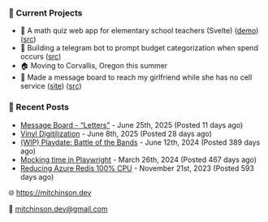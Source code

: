 ### 📌 Current Projects
- 📝 A math quiz web app for elementary school teachers (Svelte) ([demo](https://quiz-staging.mitchinson.dev/)) ([src](https://github.com/bmitchinson/budget-entry))
- 💸 Building a telegram bot to prompt budget categorization when spend occurs ([src](https://github.com/bmitchinson/sms-accountant))
- 🏠 Moving to Corvallis, Oregon this summer
- 💌 Made a message board to reach my girlfriend while she has no cell service ([site](https://letters.mitchinson.dev/)) ([src](https://github.com/bmitchinson/letters))

### 📝 Recent Posts

- [Message Board - “Letters”](https://blog.mitchinson.dev/letters) - June 25th, 2025 (Posted 11 days ago)
- [Vinyl Digitilization](https://blog.mitchinson.dev/vinyl) - June 8th, 2025 (Posted 28 days ago)
- [(WIP) Playdate: Battle of the Bands](https://blog.mitchinson.dev/playdate-dev-one) - June 12th, 2024 (Posted 389 days ago)
- [Mocking time in Playwright](https://blog.mitchinson.dev/playwright-mock-time) - March 26th, 2024 (Posted 467 days ago)
- [Reducing Azure Redis 100% CPU](https://blog.mitchinson.dev/redis-cpu) - November 21st, 2023 (Posted 593 days ago)

🌐 https://mitchinson.dev

💌 mitchinson.dev@gmail.com